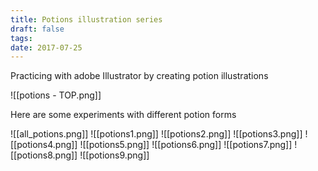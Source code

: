```yaml
---
title: Potions illustration series
draft: false
tags: 
date: 2017-07-25
---
```

Practicing with adobe Illustrator by creating potion illustrations

![[potions - TOP.png]]

Here are some experiments with different potion forms

![[all_potions.png]]
![[potions1.png]]
![[potions2.png]]
![[potions3.png]]
![[potions4.png]]
![[potions5.png]]
![[potions6.png]]
![[potions7.png]]
![[potions8.png]]
![[potions9.png]]